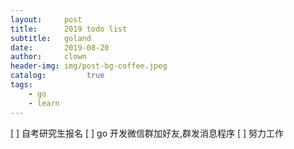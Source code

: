 ```yaml
---
layout:     post
title:      2019 todo list
subtitle:   goland
date:       2019-08-20
author:     clown
header-img: img/post-bg-coffee.jpeg
catalog:         true
tags:
    - go
    - learn
---
```


[ ] 自考研究生报名
[ ] go 开发微信群加好友,群发消息程序
[ ] 努力工作

